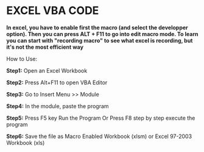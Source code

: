 # EXCEL VBA CODE #

**In excel, you have to enable first the macro (and select the developper option).
Then you can press ALT + F11 to go into edit macro mode. To learn you can start with "recording macro" to see what excel is recording,
but it's not the most efficient way**

How to Use:

**Step1:** Open an Excel Workbook

**Step2:** Press Alt+F11 to open VBA Editor

**Step3:** Go to Insert Menu >> Module

**Step4:** In the module, paste the program

**Step5:** Press F5 key Run the Program Or Press F8 step by step execute the program

**Step6:** Save the file as Macro Enabled Workbook (xlsm) or Excel 97-2003 Workbook (xls) 
